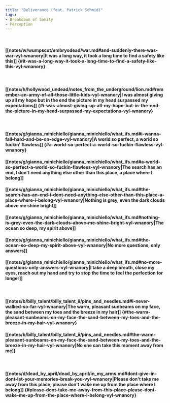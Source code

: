 ```yaml
---
title: "Deliverance (feat. Patrick Schmid)"
tags:
- Breakdown of Sanity
- Perception
---
```

&nbsp;
#### [[notes/w/wumpscut/embryodead/war.md#and-suddenly-there-was-war-vyl-wnanory|It was a long way, it took a long time to find a safety like this]] {#it-was-a-long-way-it-took-a-long-time-to-find-a-safety-like-this-vyl-wnanory}
&nbsp;
#### [[notes/h/hollywood_undead/notes_from_the_underground/lion.md#remember-an-army-of-all-those-little-kids-vyl-wnanory|I was almost giving up all my hope but in the end the picture in my head surpassed my expectations]] {#i-was-almost-giving-up-all-my-hope-but-in-the-end-the-picture-in-my-head-surpassed-my-expectations-vyl-wnanory}
&nbsp;
#### [[notes/g/gianna_minichiello/gianna_minichiello/what_ifs.md#i-wanna-fall-hard-and-be-on-edge-vyl-wnanory|A world so perfect, a world so fuckin' flawless]] {#a-world-so-perfect-a-world-so-fuckin-flawless-vyl-wnanory}
#### [[notes/g/gianna_minichiello/gianna_minichiello/what_ifs.md#a-world-so-perfect-a-world-so-fuckin-flawless-vyl-wnanory|The search has an end, I don't need anything else other than this place, a place where I belong]]
#### [[notes/g/gianna_minichiello/gianna_minichiello/what_ifs.md#the-search-has-an-end-i-dont-need-anything-else-other-than-this-place-a-place-where-i-belong-vyl-wnanory|Nothing is grey, even the dark clouds above me shine bright]]
#### [[notes/g/gianna_minichiello/gianna_minichiello/what_ifs.md#nothing-is-grey-even-the-dark-clouds-above-me-shine-bright-vyl-wnanory|The ocean so deep, my spirit above]]
#### [[notes/g/gianna_minichiello/gianna_minichiello/what_ifs.md#the-ocean-so-deep-my-spirit-above-vyl-wnanory|No more questions, only answers]]
#### [[notes/g/gianna_minichiello/gianna_minichiello/what_ifs.md#no-more-questions-only-answers-vyl-wnanory|I take a deep breath, close my eyes, reach out my hand and try to stop the time to feel the perfection for longer]]
&nbsp;
#### [[notes/b/billy_talent/billy_talent_ii/pins_and_needles.md#i-never-walked-so-far-vyl-wnanory|The warm, pleasant sunbeams on my face, the sand between my toes and the breeze in my hair]] {#the-warm-pleasant-sunbeams-on-my-face-the-sand-between-my-toes-and-the-breeze-in-my-hair-vyl-wnanory}
#### [[notes/b/billy_talent/billy_talent_ii/pins_and_needles.md#the-warm-pleasant-sunbeams-on-my-face-the-sand-between-my-toes-and-the-breeze-in-my-hair-vyl-wnanory|No one can take this moment away from me]]
&nbsp;
#### [[notes/d/dead_by_april/dead_by_april/in_my_arms.md#dont-give-in-dont-let-your-memories-break-you-vyl-wnanory|Please don't take me away from this place, please don't wake me up from the place where I belong]] {#please-dont-take-me-away-from-this-place-please-dont-wake-me-up-from-the-place-where-i-belong-vyl-wnanory}
